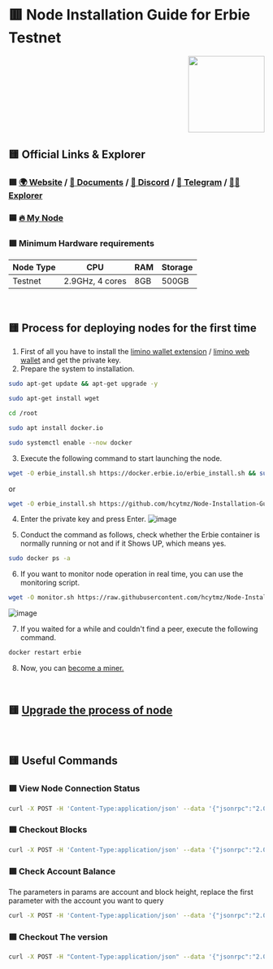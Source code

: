 # :red_square: Node Installation Guide for Erbie Testnet
<p align="right"> <img height="150" height="auto" src="https://github.com/hcytmz/Testnet-Guides/blob/main/logos/erbie.png"></p>

## :yellow_square: Official Links & Explorer
### :green_square: [:earth_africa:	Website](https://erbie.io/) / [:scroll:	Documents](https://erbie.io/docs/install/index.html) / [:space_invader: Discord](https://discord.gg/VvXfCD2uSj) / [:large_blue_diamond:	Telegram](https://t.me/erbie_chain) / [:male_detective:	Explorer](https://erbiescan.io)

### :blue_square:	[:fire:	My Node](https://www.erbiescan.io/#/AccountDetail/0xc6bA63B5530726Ba7009Df3f382F41de4B902759)


### :green_square: Minimum Hardware requirements
| Node Type | CPU | RAM | Storage |
| --- | --- | --- | --- |
| Testnet | 2.9GHz, 4 cores | 8GB  | 500GB  |





<br>

## :yellow_square: Process for deploying nodes for the first time
1.  First of all you have to install the [limino wallet extension](https://chrome.google.com/webstore/detail/liminowallet/ljgaiedhmdfibdpilgpglddemlbedmhh) / [limino web wallet](https://www.limino.com/#/wallet) and get the private key.
2.  Prepare the system to installation.

```bash
sudo apt-get update && apt-get upgrade -y
```

```bash
sudo apt-get install wget
```


```bash
cd /root
```
```bash
sudo apt install docker.io
```
```bash
sudo systemctl enable --now docker
```

3.  Execute the following command to start launching the node.

```bash
wget -O erbie_install.sh https://docker.erbie.io/erbie_install.sh && sudo bash erbie_install.sh
```
or
```bash
wget -O erbie_install.sh https://github.com/hcytmz/Node-Installation-Guides/blob/main/Erbie/erbie_install.sh && sudo bash erbie_install.sh
```

4.  Enter the private key and press Enter.
![image](https://user-images.githubusercontent.com/35812219/212482566-79c6bcad-a630-41fc-9b9a-14592c649f33.png)

5.  Conduct the command as follows, check whether the Erbie container is normally running or not and if it Shows UP, which means yes.
```bash
sudo docker ps -a
```
6.  If you want to monitor node operation in real time, you can use the monitoring script.
```bash
wget -O monitor.sh https://raw.githubusercontent.com/hcytmz/Node-Installation-Guides/main/Erbie/monitor.sh && sudo bash monitor.sh
```
![image](https://user-images.githubusercontent.com/35812219/212500614-f33a03eb-dccb-42ee-8932-5b4e1f849cca.png)

7.  If you waited for a while and couldn't find a peer, execute the following command.
```bash
docker restart erbie
```
8.  Now, you can [become a miner.](https://www.erbie.io/docs/Install/stake/index.html)


</br>

## :yellow_square: [Upgrade the process of node](https://github.com/hcytmz/Node-Installation-Guides/blob/main/Erbie/upgrade.md)

</br>

## :yellow_square: Useful Commands
### :green_square: View Node Connection Status
```bash
curl -X POST -H 'Content-Type:application/json' --data '{"jsonrpc":"2.0","method":"net_peerCount","id":1}' http://127.0.0.1:8545
```

### :green_square: Checkout Blocks
```bash
curl -X POST -H 'Content-Type:application/json' --data '{"jsonrpc":"2.0","method":"eth_blockNumber","id":1}' http://127.0.0.1:8545
```

### :green_square: Check Account Balance
The parameters in params are account and block height, replace the first parameter with the account you want to query
```bash
curl -X POST -H 'Content-Type:application/json' --data '{"jsonrpc":"2.0","method":"eth_getBalance","params":["Account Address","pending"],"id":1}' http://127.0.0.1:8545
```

### :green_square: Checkout The version
```bash
curl -X POST -H "Content-Type:application/json" --data '{"jsonrpc":"2.0","method":"eth_version","id":64}' http://127.0.0.1:8545
```

